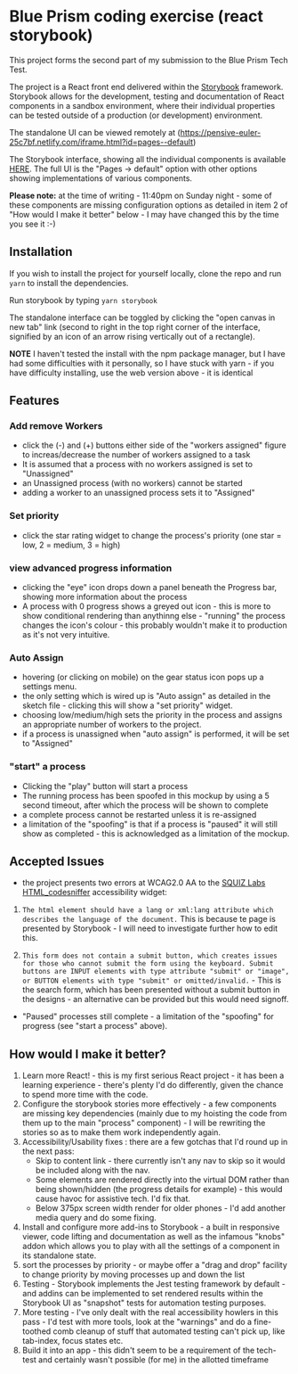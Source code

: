 # Blue Prism coding exercise (react storybook)

This project forms the second part of my submission to the Blue Prism Tech Test. 

The project is a React front end delivered within the [Storybook](https://storybook.js.org/) framework. Storybook allows for the development, testing and documentation of React components in a sandbox environment, where their individual properties can be tested outside of a production (or development) environment.

The standalone UI can be viewed remotely at (https://pensive-euler-25c7bf.netlify.com/iframe.html?id=pages--default)

The Storybook interface, showing all the individual components is available [HERE](https://pensive-euler-25c7bf.netlify.com/?path=/story/assignworkers--default). The full UI is the "Pages -> default" option with other options showing implementations of various components. 

**Please note:** at the time of writing - 11:40pm on Sunday night - some of these components are missing configuration options as detailed in item 2 of "How would I make it better" below - I may have changed this by the time you see it :-)

## Installation

If you wish to install the project for yourself locally, clone the repo and run `yarn` to install the dependencies.

Run storybook by typing `yarn storybook`

The standalone interface can be toggled by clicking the "open canvas in new tab" link (second to right in the top right corner of the interface, signified by an icon of an arrow rising vertically out of a rectangle).

**NOTE** I haven't tested the install with the npm package manager, but I have had some difficulties with it personally, so I have stuck with yarn - if you have difficulty installing, use the web version above - it is identical

## Features

### Add remove Workers
* click the (-) and (+) buttons either side of the "workers assigned" figure to increas/decrease the number of workers assigned to a task
* It is assumed that a process with no workers assigned is set to "Unassigned"
* an Unassigned process (with no workers) cannot be started
* adding a worker to an unassigned process sets it to "Assigned"

### Set priority
* click the star rating widget to change the process's priority (one star = low, 2 = medium, 3 = high)

### view advanced progress information
* clicking the "eye" icon drops down a panel beneath the Progress bar, showing more information about the process
* A process with 0 progress shows a greyed out icon - this is more to show conditional rendering than anythinng else - "running" the process changes the icon's colour - this probably wouldn't make it to production as it's not very intuitive.

### Auto Assign
* hovering (or clicking on mobile) on the gear status icon pops up a settings menu.
* the only setting which is wired up is "Auto assign" as detailed in the sketch file - clicking this will show a "set priority" widget.
* choosing low/medium/high sets the priority in the process and assigns an appropriate number of workers to the project.
* if a process is unassigned when "auto assign" is performed, it will be set to "Assigned"

### "start" a process
* Clicking the "play" button will start a process
* The running process has been spoofed in this mockup by using a 5 second timeout, after which the process will be shown to complete
* a complete process cannot be restarted unless it is re-assigned
* a limitation of the "spoofing" is that if a process is "paused" it will still show as completed - this is acknowledged as a limitation of the mockup.

## Accepted Issues

* the project presents two errors at WCAG2.0 AA to the [SQUIZ Labs HTML_codesniffer](https://squizlabs.github.io/HTML_CodeSniffer/) accessibility widget: 

1. `The html element should have a lang or xml:lang attribute which describes the language of the document.` This is because te page is presented by Storybook - I will need to investigate further how to edit this.

2. `This form does not contain a submit button, which creates issues for those who cannot submit the form using the keyboard. Submit buttons are INPUT elements with type attribute "submit" or "image", or BUTTON elements with type "submit" or omitted/invalid.` - This is the search form, which has been presented without a submit button in the designs - an alternative can be provided but this would need signoff.

* "Paused" processes still complete - a limitation of the "spoofing" for progress (see "start a process" above).


## How would I make it better?

1. Learn more React! - this is my first serious React project - it has been a learning experience - there's plenty I'd do differently, given the chance to spend more time with the code.
2. Configure the storybook stories more effectively - a few components are missing key dependencies (mainly due to my hoisting the code from them up to the main "process" component) - I will be rewriting the stories so as to make them work independently again.
3. Accessibility/Usability fixes : there are a few gotchas that I'd round up in the next pass: 
    * Skip to content link - there currently isn't any nav to skip so it would be included along with the nav.
    * Some elements are rendered directly into the virtual DOM rather than being shown/hidden (the progress details for example) - this would cause havoc for assistive tech. I'd fix that.
    * Below 375px screen width render for older phones - I'd add another media query and do some fixing.
3. Install and configure more add-ins to Storybook - a built in responsive viewer, code lifting and documentation as well as the infamous "knobs" addon which allows you to play with all the settings of a component in its standalone state.
4. sort the processes by priority - or maybe offer a "drag and drop" facility to change priority by moving processes up and down the list
5. Testing - Storybook implements the Jest testing framework by default - and addins can be implemented to set rendered results within the Storybook UI as "snapshot" tests for automation testing purposes.
5. More testing - I've only dealt with the real accessibility howlers in this pass - I'd test with more tools, look at the "warnings" and do a fine-toothed comb cleanup of stuff that automated testing can't pick up, like tab-index, focus states etc.
6. Build it into an app - this didn't seem to be a requirement of the tech-test and certainly wasn't possible (for me) in the allotted timeframe






